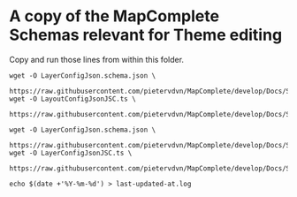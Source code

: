 # A copy of the MapComplete Schemas relevant for Theme editing

Copy and run those lines from within this folder.

```
wget -O LayerConfigJson.schema.json \
  https://raw.githubusercontent.com/pietervdvn/MapComplete/develop/Docs/Schemas/LayerConfigJson.schema.json
wget -O LayoutConfigJsonJSC.ts \
  https://raw.githubusercontent.com/pietervdvn/MapComplete/develop/Docs/Schemas/LayoutConfigJsonJSC.ts

wget -O LayerConfigJson.schema.json \
  https://raw.githubusercontent.com/pietervdvn/MapComplete/develop/Docs/Schemas/LayerConfigJson.schema.json
wget -O LayerConfigJsonJSC.ts \
  https://raw.githubusercontent.com/pietervdvn/MapComplete/develop/Docs/Schemas/LayerConfigJsonJSC.ts

echo $(date +'%Y-%m-%d') > last-updated-at.log
```
